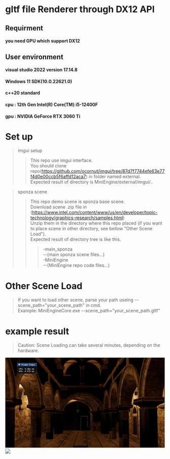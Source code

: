 gltf file Renderer through DX12 API
=============


## Requirment
#### you need GPU which support DX12

## User environment
#### visual studio 2022 version 17.14.8
#### Windows 11 SDK(10.0.22621.0)
#### c++20 standard
#### cpu : 12th Gen Intel(R) Core(TM) i5-12400F
#### gpu : NVIDIA GeForce RTX 3060 Ti

# Set up
> imgui setup
>   > This repo use imgui interface.      
>   > You should clone repo(https://github.com/ocornut/imgui/tree/87d7f7744efe63e77f4d0e00ccb5f6affd12aca7) in folder named external.     
>   > Expected result of directory is MiniEngine/external/imgui/..     

> sponza scene
>   > This repo demo scene is sponza base scene.     
>   > Download scene .zip file in (https://www.intel.com/content/www/us/en/developer/topic-technology/graphics-research/samples.html)     
>   > Unzip them in the directory where this repo placed (if you want to place scene in other directory, see bellow "Other Scene Load").     
>   > Expected result of directory tree is like this.     
>   >   > -main_sponza    
>   >   > --(main sponza scene files...)    
>   >   > -MiniEngine     
>   >   > --(MiniEngine repo code files...)    

# Other Scene Load
> If you want to load other scene, parse your path useing --scene_path="your_scene_path" in cmd.     
> Example: MiniEngineCore.exe --scene_path="your_scene_path.gltf"     

# example result
> Caution: Scene Loading can take several minutes, depending on the hardware.

![](example/ex1.gif)
![](example/ex2.gif)
